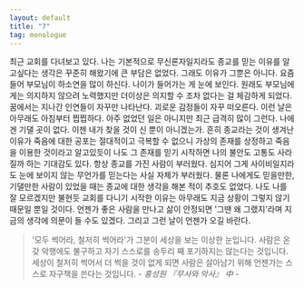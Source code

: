 ```yaml
---
layout: default
title: "7"
tag: monologue
---
```


최근 교회를 다녀보고 있다. 나는 기본적으로 무신론자일지라도 종교를 믿는 이유를 알고싶다는 생각은 꾸준히 해왔기에 큰 부담은 없었다. 그래도 이유가 그뿐은 아니다. 요즘들어 부모님이 하소연을 많이 하신다. 나이가 들어가는 게 눈에 보인다. 원래도 부모님에게는 의지하지 않으려 노력했지만 더이상은 의지할 수 조차 없다는 걸 체감하게 되었다. 꿈에서는 지나간 인연들이 자꾸만 나타난다. 괴로운 감정들이 자꾸 떠오른다. 이런 날은 아무래도 아침부터 찝찝하다. 아주 없었던 일은 아니지만 최근 급격히 많이 그런다. 나에겐 기댈 곳이 없다. 이젠 내가 찾을 것이 신 뿐이 아니겠는가. 흔히 종교라는 것이 생겨난 이유가 죽음에 대한 공포는 절대적이고 극복할 수 없으니 가상의 존재를 상정하고 죽음을 이용한 것이라고 알고있듯이 나도 그 존재를 믿기 시작하면 나의 불안도 고통도 사라질까 하는 기대감도 있다. 항상 종교를 가진 사람이 부러웠다. 심지어 그게 사이비일지라도 눈에 보이지 않는 무언가를 믿는다는 사실 자체가 부러웠다. 물론 나에게도 믿을만한, 기댈만한 사람이 있었을 때는 종교에 대한 생각을 해본 적이 추호도 없었다. 나도 나를 잘 모르겠지만 불현듯 교회를 다니기 시작한 이유는 아무래도 지금 상황이 그렇지 않기 때문일 뿐일 것이다. 언젠가 좋은 사람을 만나고 삶이 안정되면 '그땐 왜 그랬지'라며 지금의 생각에 의문이 들 수도 있겠다. 그리고 그런 날이 언젠가 오길 바란다.

>'모두 썩어라, 철저히 썩어라'가 그분이 세상을 보는 이상한 눈입니다.
>사람은 온갖 악행에도 불구하고 자기 스스로를 송두리 째 포기하지는 않는다는 것입니다.
>세상이 철저히 썩어서 더 썩을 것이 없게 되면 사람은 살아남기 위해 언젠가는 스스로 자구책을 쓴다는 것입니다.
> *\- 홍성원 『무사와 악사』 中 -*
